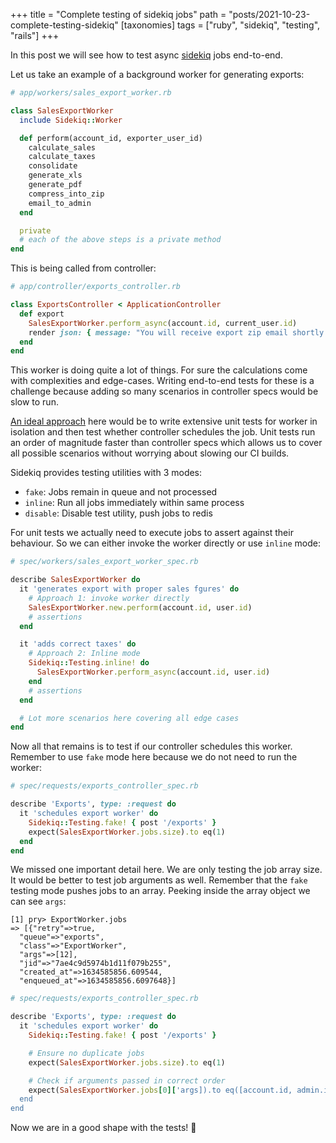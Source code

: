 +++
title = "Complete testing of sidekiq jobs"
path = "posts/2021-10-23-complete-testing-sidekiq"
[taxonomies]
tags = ["ruby", "sidekiq", "testing", "rails"]
+++

In this post we will see how to test async [sidekiq][1] jobs end-to-end.

<!-- more -->

Let us take an example of a background worker for generating exports:

```ruby
# app/workers/sales_export_worker.rb

class SalesExportWorker
  include Sidekiq::Worker

  def perform(account_id, exporter_user_id)
    calculate_sales
    calculate_taxes
    consolidate
    generate_xls
    generate_pdf
    compress_into_zip
    email_to_admin
  end

  private
  # each of the above steps is a private method
end
```

This is being called from controller:

```ruby
# app/controller/exports_controller.rb

class ExportsController < ApplicationController
  def export
    SalesExportWorker.perform_async(account.id, current_user.id)
    render json: { message: "You will receive export zip email shortly." }
  end
end
```
This worker is doing quite a lot of things. For sure the calculations come with complexities and edge-cases.
Writing end-to-end tests for these is a challenge because adding so many scenarios in controller specs would be slow to run.

[An ideal approach][3] here would be to write extensive unit tests for worker in isolation and then test whether controller
schedules the job. Unit tests run an order of magnitude faster than controller specs which allows us to cover all possible
scenarios without worrying about slowing our CI builds.

Sidekiq provides testing utilities with 3 modes:
* `fake`: Jobs remain in queue and not processed
* `inline`: Run all jobs immediately within same process
* `disable`: Disable test utility, push jobs to redis

For unit tests we actually need to execute jobs to assert against their behaviour.
So we can either invoke the worker directly or use `inline` mode:

```ruby
# spec/workers/sales_export_worker_spec.rb

describe SalesExportWorker do
  it 'generates export with proper sales fgures' do
    # Approach 1: invoke worker directly
    SalesExportWorker.new.perform(account.id, user.id)
    # assertions
  end

  it 'adds correct taxes' do
    # Approach 2: Inline mode
    Sidekiq::Testing.inline! do
      SalesExportWorker.perform_async(account.id, user.id)
    end
    # assertions
  end

  # Lot more scenarios here covering all edge cases
end
```

Now all that remains is to test if our controller schedules this worker. Remember to use `fake` mode here
because we do not need to run the worker:

```ruby
# spec/requests/exports_controller_spec.rb

describe 'Exports', type: :request do
  it 'schedules export worker' do
    Sidekiq::Testing.fake! { post '/exports' }
    expect(SalesExportWorker.jobs.size).to eq(1)
  end
end
```

We missed one important detail here. We are only testing the job array size. It would be better to test job arguments as well.
Remember that the `fake` testing mode pushes jobs to an array. Peeking inside the array object we can see `args`:

```
[1] pry> ExportWorker.jobs
=> [{"retry"=>true,
  "queue"=>"exports",
  "class"=>"ExportWorker",
  "args"=>[12],
  "jid"=>"7ae4c9d5974b1d11f079b255",
  "created_at"=>1634585856.609544,
  "enqueued_at"=>1634585856.6097648}]
```

```ruby
# spec/requests/exports_controller_spec.rb

describe 'Exports', type: :request do
  it 'schedules export worker' do
    Sidekiq::Testing.fake! { post '/exports' }

    # Ensure no duplicate jobs
    expect(SalesExportWorker.jobs.size).to eq(1)

    # Check if arguments passed in correct order
    expect(SalesExportWorker.jobs[0]['args]).to eq([account.id, admin.id])
  end
end
```

Now we are in a good shape with the tests! :tada:

[1]: https://sidekiq.org
[2]: https://github.com/mperham/sidekiq/wiki/Testing
[3]: https://martinfowler.com/bliki/TestPyramid.html
